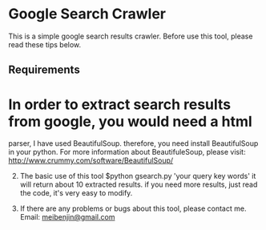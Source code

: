Google Search Crawler
======================

This is a simple google search results crawler. Before use this tool, please read these tips below.

Requirements
----------------------
# In order to extract search results from google, you would need a html 
parser, I have used BeautifulSoup. therefore, you need install 
BeautifulSoup in your python. For more information about BeautifuleSoup, please
visit: http://www.crummy.com/software/BeautifulSoup/

2.  The basic use of this tool
        $python gsearch.py 'your query key words' 
it will return about 10 extracted results. if you need more results, just
read the code, it's very easy to modify.

3. If there are any problems or bugs about this tool, please contact me.
        Email: meibenjin@gmail.com 
